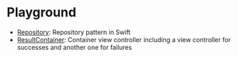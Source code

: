 # Playground
* [Repository](https://github.com/naoty/playground/tree/master/Repository): Repository pattern in Swift
* [ResultContainer](https://github.com/naoty/playground/tree/master/ResultContainer): Container view controller including a view controller for successes and another one for failures

